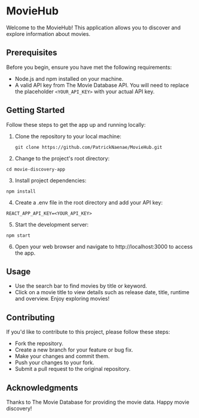 # MovieHub

Welcome to the MovieHub! This application allows you to discover and explore information about movies.

## Prerequisites

Before you begin, ensure you have met the following requirements:

- Node.js and npm installed on your machine.
- A valid API key from The Movie Database API. You will need to replace the placeholder `<YOUR_API_KEY>` with your actual API key.

## Getting Started

Follow these steps to get the app up and running locally:

1. Clone the repository to your local machine:

   ```shell
   git clone https://github.com/PatrickNaenae/MovieHub.git
   ```

2. Change to the project's root directory:
```shell
cd movie-discovery-app
```

3. Install project dependencies:
```shell
npm install
```

4. Create a .env file in the root directory and add your API key:

```shell
REACT_APP_API_KEY=<YOUR_API_KEY>
```

5. Start the development server:

```shell
npm start
```

6. Open your web browser and navigate to http://localhost:3000 to access the app.

## Usage
- Use the search bar to find movies by title or keyword.
- Click on a movie title to view details such as release date, title, runtime and overview.
Enjoy exploring movies!

## Contributing
If you'd like to contribute to this project, please follow these steps:

- Fork the repository.
- Create a new branch for your feature or bug fix.
- Make your changes and commit them.
- Push your changes to your fork.
- Submit a pull request to the original repository.

## Acknowledgments
Thanks to The Movie Database for providing the movie data.
Happy movie discovery!